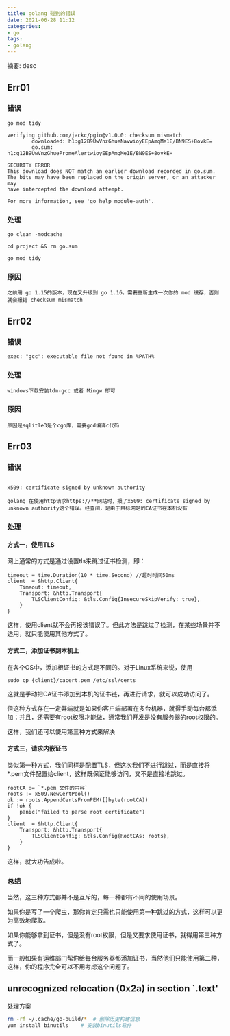 ```yaml
---
title: golang 碰到的错误
date: 2021-06-28 11:12
categories:
- go
tags:
- golang
---
```

	
	
摘要: desc
<!-- more -->


## Err01
### 错误
```
go mod tidy

verifying github.com/jackc/pgio@v1.0.0: checksum mismatch
        downloaded: h1:g12B9UwVnzGhueNavwioyEEpAmqMe1E/BN9ES+8ovkE=
        go.sum:     h1:g12B9UwVnzGhuePromeAlertwioyEEpAmqMe1E/BN9ES+8ovkE=

SECURITY ERROR
This download does NOT match an earlier download recorded in go.sum.
The bits may have been replaced on the origin server, or an attacker may
have intercepted the download attempt.

For more information, see 'go help module-auth'.
```

### 处理
```
go clean -modcache

cd project && rm go.sum

go mod tidy
```


### 原因
```
之前用 go 1.15的版本，现在又升级到 go 1.16，需要重新生成一次你的 mod 缓存，否则就会报错 checksum mismatch
```


## Err02

### 错误
```
exec: "gcc": executable file not found in %PATH%
```

### 处理
```
windows下载安装tdm-gcc 或者 Mingw 即可
```

### 原因
```
原因是sqlitle3是个cgo库，需要gcd编译c代码
```


## Err03
### 错误
```

x509: certificate signed by unknown authority

golang 在使用http请求https://**网站时，报了x509: certificate signed by unknown authority这个错误。经查阅，是由于目标网站的CA证书在本机没有
```

### 处理
#### 方式一，使用TLS

网上通常的方式是通过设置tls来跳过证书检测，即：
```
timeout = time.Duration(10 * time.Second) //超时时间50ms
client  = &http.Client{
    Timeout: timeout,
    Transport: &http.Transport{
		TLSClientConfig: &tls.Config{InsecureSkipVerify: true},
	}
}
```
这样，使用client就不会再报该错误了。但此方法是跳过了检测，在某些场景并不适用，就只能使用其他方式了。

#### 方式二，添加证书到本机上
在各个OS中，添加根证书的方式是不同的。对于Linux系统来说，使用
```
sudo cp {client}/cacert.pem /etc/ssl/certs
```

这就是手动把CA证书添加到本机的证书链，再进行请求，就可以成功访问了。

但这种方式存在一定弊端就是如果你客户端部署在多台机器，就得手动每台都添加；并且，还需要有root权限才能做，通常我们开发是没有服务器的root权限的。

这样，我们还可以使用第三种方式来解决

#### 方式三，请求内嵌证书
类似第一种方式，我们同样是配置TLS，但这次我们不进行跳过，而是直接将*.pem文件配置给client，这样既保证能够访问，又不是直接地跳过。
```
rootCA := `*.pem 文件的内容`
roots := x509.NewCertPool()
ok := roots.AppendCertsFromPEM([]byte(rootCA))
if !ok {
    panic("failed to parse root certificate")
}
client  = &http.Client{
    Transport: &http.Transport{
		TLSClientConfig: &tls.Config{RootCAs: roots},
	}
}
```
这样，就大功告成啦。

### 总结
当然，这三种方式都并不是互斥的，每一种都有不同的使用场景。

如果你是写了一个爬虫，那你肯定只需也只能使用第一种跳过的方式，这样可以更为高效地爬取。

如果你能够拿到证书，但是没有root权限，但是又要求使用证书，就得用第三种方式了。

而一般如果有运维部门帮你给每台服务器都添加证书，当然他们只能使用第二种，这样，你的程序完全可以不用考虑这个问题了。

## unrecognized relocation (0x2a) in section `.text'

处理方案

```bash
rm -rf ~/.cache/go-build/*  # 删除历史构建信息
yum install binutils    # 安装binutils软件
```





